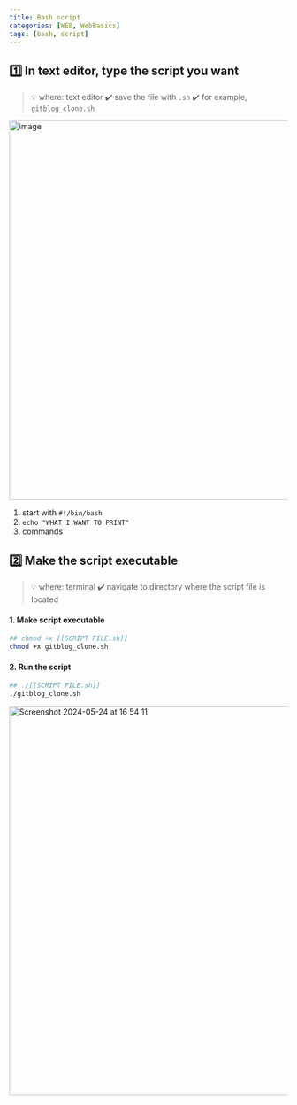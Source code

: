 ```yaml
---
title: Bash script
categories: [WEB, WebBasics]
tags: [bash, script]
---
```


## 1️⃣ In text editor, type the script you want

> 💡 where: text editor
> ✔️ save the file with `.sh`
> ✔️ for example, `gitblog_clone.sh`

<img width="686" alt="image" src="https://github.com/soheeparklee/portfolioWebsite_dreamcoding/assets/97790983/2d30e3b4-c40c-4089-ab00-737df77cf45e">

1. start with `#!/bin/bash`
2. `echo "WHAT I WANT TO PRINT"`
3. commands

## 2️⃣ Make the script executable

> 💡 where: terminal
> ✔️ navigate to directory where the script file is located

#### 1. Make script executable

```bash
## chmod +x [[SCRIPT FILE.sh]]
chmod +x gitblog_clone.sh
```

#### 2. Run the script

```bash
## ./[[SCRIPT FILE.sh]]
./gitblog_clone.sh
```

<img width="704" alt="Screenshot 2024-05-24 at 16 54 11" src="https://github.com/soheeparklee/portfolioWebsite_dreamcoding/assets/97790983/2d40830a-a456-4648-96ea-ffaff6521f98">
